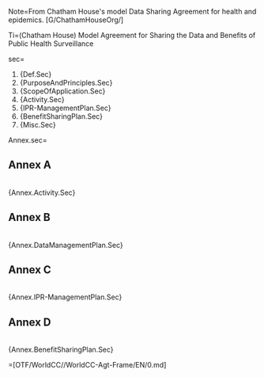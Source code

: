 Note=From Chatham House's model Data Sharing Agreement for health and epidemics.  [G/ChathamHouseOrg/]

Ti=(Chatham House) Model Agreement for Sharing the Data and Benefits of Public Health Surveillance

sec=<ol class="secs-and"><li>{Def.Sec}<li>{PurposeAndPrinciples.Sec}<li>{ScopeOfApplication.Sec}<li>{Activity.Sec}<li>{IPR-ManagementPlan.Sec}<li>{BenefitSharingPlan.Sec}<li>{Misc.Sec}</ol>

Annex.sec=<h2>Annex A</h2><br>{Annex.Activity.Sec}<br><h2>Annex B</h2><br>{Annex.DataManagementPlan.Sec}<br><h2>Annex C</h2><br>{Annex.IPR-ManagementPlan.Sec}<br><h2>Annex D</h2><br>{Annex.BenefitSharingPlan.Sec}<br>

=[OTF/WorldCC//WorldCC-Agt-Frame/EN/0.md]